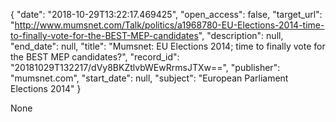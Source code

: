 {
  "date": "2018-10-29T13:22:17.469425", 
  "open_access": false, 
  "target_url": "http://www.mumsnet.com/Talk/politics/a1968780-EU-Elections-2014-time-to-finally-vote-for-the-BEST-MEP-candidates", 
  "description": null, 
  "end_date": null, 
  "title": "Mumsnet: EU Elections 2014; time to finally vote for the BEST MEP candidates?", 
  "record_id": "20181029T132217/dVy8BKZtlvbWEwRrmsJTXw==", 
  "publisher": "mumsnet.com", 
  "start_date": null, 
  "subject": "European Parliament Elections 2014"
}

None